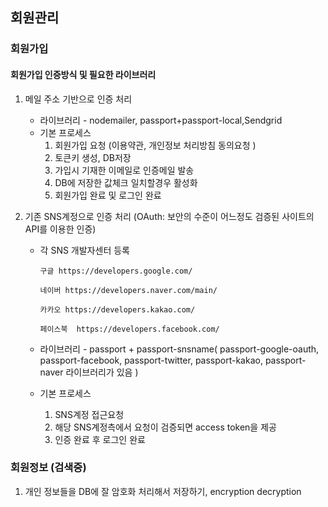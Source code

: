 ## **회원관리**

### **회원가입**

#### 회원가입 인증방식 및 필요한 라이브러리

1. 메일 주소 기반으로 인증 처리

    - 라이브러리 - nodemailer, passport+passport-local,Sendgrid
    - 기본 프로세스 
       1. 회원가입 요청 (이용약관, 개인정보 처리방침 동의요청 )
       2. 토큰키 생성, DB저장 
	   3. 가입시 기재한 이메일로 인증메일 발송 
	   4. DB에 저장한 값체크 일치할경우 활성화 
	   5. 회원가입 완료 및 로그인 완료

2. 기존 SNS계정으로 인증 처리 (OAuth: 보안의 수준이 어느정도 검증된 사이트의 API를 이용한 인증)

    - 각 SNS 개발자센터 등록

        ```
        구글 https://developers.google.com/

        네이버 https://developers.naver.com/main/

        카카오 https://developers.kakao.com/

        페이스북  https://developers.facebook.com/
        ```

    - 라이브러리 - passport + passport-snsname( passport-google-oauth, passport-facebook, passport-twitter, passport-kakao, passport-naver 라이브러리가 있음 )

    - 기본 프로세스 
     	1. SNS계정 접근요청 
     	2. 해당 SNS계정측에서 요청이 검증되면 access token을 제공 
     	3. 인증 완료 후 로그인 완료

### 회원정보 (검색중)

1. 개인 정보들을 DB에 잘 암호화 처리해서 저장하기, encryption decryption
